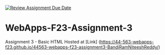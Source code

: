 [![Review Assignment Due Date](https://classroom.github.com/assets/deadline-readme-button-24ddc0f5d75046c5622901739e7c5dd533143b0c8e959d652212380cedb1ea36.svg)](https://classroom.github.com/a/q2-Q7VCy)
# WebApps-F23-Assignment-3
Assignment 3 - Basic HTML
Hosted at 
[Link]  (https://44-563-webapps-f23.github.io/44563-webapps-f23-assignment3-BandiRamNiteeshReddy/)
